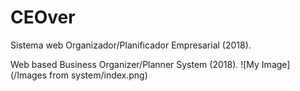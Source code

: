 # CEOver
Sistema web Organizador/Planificador Empresarial (2018).

Web based Business Organizer/Planner System (2018).
![My Image](/Images from system/index.png)
